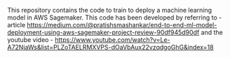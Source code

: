 This repository contains the code to train to deploy a machine learning model in AWS Sagemaker. This code has been developed by referring to - article https://medium.com/@pratishsmashankar/end-to-end-ml-model-deployment-using-aws-sagemaker-project-review-90df945d90df and the youtube video - https://www.youtube.com/watch?v=Le-A72NjaWs&list=PLZoTAELRMXVPS-dOaVbAux22vzqdgoGhG&index=18
